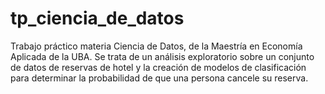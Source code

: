 # tp_ciencia_de_datos
Trabajo práctico materia Ciencia de Datos, de la Maestría en Economía Aplicada de la UBA.
Se trata de un análisis exploratorio sobre un conjunto de datos de reservas de hotel y la creación de modelos de clasificación para determinar la probabilidad de que una persona cancele su reserva.
